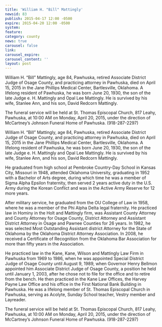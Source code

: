 ```yaml
---
title: 'William H. "Bill" Mattingly'
newsid: 83
publish: 2015-04-17 12:00 -0500
expire: 2015-04-20 12:00 -0500
system: 
feature: 
category: county
news: true
carousel: false
link: 
carousel_expire: 
carousel_content: ''
layout: post
---
```

<p>William H. “Bill” Mattingly, age 84, Pawhuska, retired Associate District Judge of Osage County, and practicing attorney in Pawhuska, died on April 15, 2015 in the Jane Phillips Medical Center, Bartlesville, Oklahoma.  A lifelong resident of Pawhuska, he was born June 20, 1930, the son of the late Judge e. H. Mattingly and Opal Lee Mattingly.  He is survived by his wife, Stanlee Ann, and his son, David Redcorn Mattingly.</p>
<p>The funeral service will be held at St. Thomas Episcopal Church, 817 Leahy, Pawhuska, at 10:00 AM on Monday, April 20, 2015, under the direction of McCartney’s Johnson Funeral Home of Pawhuska.  (918-287-2297)</p>
 <!--more-->
<p>William H. “Bill” Mattingly, age 84, Pawhuska, retired Associate District Judge of Osage County, and practicing attorney in Pawhuska, died on April 15, 2015 in the Jane Phillips Medical Center, Bartlesville, Oklahoma.  A lifelong resident of Pawhuska, he was born June 20, 1930, the son of the late Judge e. H. Mattingly and Opal Lee Mattingly.  He is survived by his wife, Stanlee Ann, and his son, David Redcorn Mattingly.</p>
<p>He graduated from high school at Pembroke Country-Day School in Kansas City, Missouri in 1948, attended Oklahoma University, graduating in 1952 with a Bachelor of Arts degree, during which time he was a member of Sigma Alpha Epsilon fraternity, then served 2 years active duty in the U.S. Army during the Korean Conflict and was in the Active Army Reserve for 12 more years.</p>
<p>After military service, he graduated from the OU College of Law in 1958, where he was a member of the Phi Alpha Delta legal fraternity.  He practiced law in Hominy in the Holt and Mattingly firm, was Assistant County Attorney and County Attorney for Osage County, District Attorney and Assistant District Attorney in Osage and Pawnee Counties for 26 years.  In 1982, he was selected Most Outstanding Assistant district Attorney for the State of Oklahoma by the Oklahoma District Attorney Association.  In 2008, he received a Certificate of Recognition from the Oklahoma Bar Association for more than fifty years in the Association.</p>
<p>He practiced law in the Kane, Kane, Wilson and Mattingly Law Firm in Pawhuska from 1969 to 1986, when he was appointed Special District Judge of Osage County until August 9, 1989, when Governor Henry Bellmon appointed him Associate District Judge of Osage County, a position he held until January 1, 2003, after he chose not to file for the office and to retire from the bench.  He then practiced in the Kane Law Offices, the Harvey Payne Law Office and his office in the First National Bank Building in Pawhuska.  He was a lifelong member of St. Thomas Episcopal Church in Pawhuska, serving as Acolyte, Sunday School teacher, Vestry member and Layreader.</p>
<p>The funeral service will be held at St. Thomas Episcopal Church, 817 Leahy, Pawhuska, at 10:00 AM on Monday, April 20, 2015, under the direction of McCartney’s Johnson Funeral Home of Pawhuska.  (918-287-2297)</p>